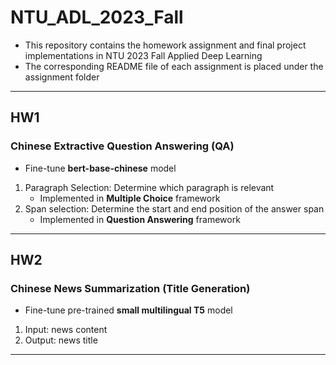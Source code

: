 # NTU_ADL_2023_Fall
- This repository contains the homework assignment and final project implementations in NTU 2023 Fall Applied Deep Learning
- The corresponding README file of each assignment is placed under the assignment folder
* * *
## HW1
### Chinese Extractive Question Answering (QA)
- Fine-tune **bert-base-chinese** model
1. Paragraph Selection: Determine which paragraph is relevant
   - Implemented in **Multiple Choice** framework
2. Span selection: Determine the start and end position of the answer span
   - Implemented in **Question Answering** framework
* * *
## HW2
### Chinese News Summarization (Title Generation)
- Fine-tune pre-trained **small multilingual T5** model
1. Input: news content
2. Output: news title
* * *

